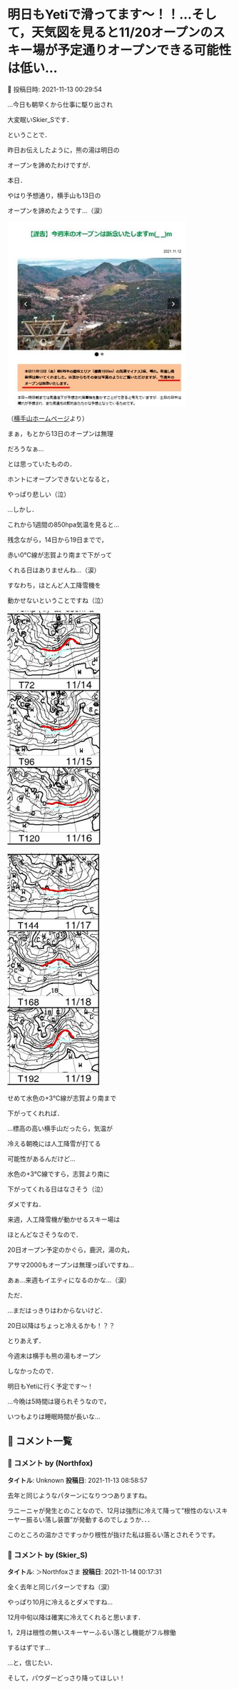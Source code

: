 # 明日もYetiで滑ってます～！！…そして，天気図を見ると11/20オープンのスキー場が予定通りオープンできる可能性は低い…

📅 投稿日時: 2021-11-13 00:29:54

…今日も朝早くから仕事に駆り出され


大変眠いSkier_Sです．





ということで．


昨日お伝えしたように，熊の湯は明日の


オープンを諦めたわけですが．





本日．


やはり予想通り，横手山も13日の


オープンを諦めたようです…（涙）




![76046c9e5b2e5879958e4d58299f6ff2.jpg](images/76046c9e5b2e5879958e4d58299f6ff2.jpg)




（[横手山ホームページ](https://yokoteyama2307.com/news/16461/)より）





まぁ，もとから13日のオープンは無理


だろうなぁ…


とは思っていたものの．


ホントにオープンできないとなると，


やっぱり悲しい（泣）





…しかし．


これから1週間の850hpa気温を見ると…


残念ながら，14日から19日までで，


赤い0℃線が志賀より南まで下がって


くれる日はありませんね…（涙）


すなわち，ほとんど人工降雪機を


動かせないということですね（泣）







![a7a110cf8c50dd2e7eb6d8be5c6a9337.jpg](images/a7a110cf8c50dd2e7eb6d8be5c6a9337.jpg)






![523c5baf44628101c28824191b4cd488.jpg](images/523c5baf44628101c28824191b4cd488.jpg)







せめて水色の+3℃線が志賀より南まで


下がってくれれば．


…標高の高い横手山だったら，気温が


冷える朝晩には人工降雪が打てる


可能性があるんだけど…


水色の+3℃線ですら，志賀より南に


下がってくれる日はなさそう（泣）





ダメですね．


来週，人工降雪機が動かせるスキー場は


ほとんどなさそうなので．


20日オープン予定のかぐら，鹿沢，湯の丸，


アサマ2000もオープンは無理っぽいですね…





あぁ…来週もイエティになるのかな…（涙）





ただ．


…まだはっきりはわからないけど．


20日以降はちょっと冷えるかも！？？





とりあえず．


今週末は横手も熊の湯もオープン


しなかったので．


明日もYetiに行く予定です～！





…今晩は5時間は寝られそうなので，


いつもよりは睡眠時間が長いな…

## 💬 コメント一覧

### 💬 コメント by (Northfox)
**タイトル**: Unknown
**投稿日**: 2021-11-13 08:58:57

去年と同じようなパターンになりつつありますね。

ラニーニャが発生とのことなので、12月は強烈に冷えて降って”根性のないスキーヤー振るい落し装置”が発動するのでしょうか．．．

このところの温かさですっかり根性が抜けた私は振るい落とされそうです。

### 💬 コメント by (Skier_S)
**タイトル**: ＞Northfoxさま
**投稿日**: 2021-11-14 00:17:31

全く去年と同じパターンですね（涙）

やっぱり10月に冷えるとダメですね…

12月中旬以降は確実に冷えてくれると思います．

1，2月は根性の無いスキーヤーふるい落とし機能がフル稼働

するはずです…

…と，信じたい．

そして，パウダーどっさり降ってほしい！

